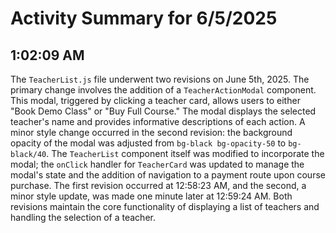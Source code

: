 # Activity Summary for 6/5/2025

## 1:02:09 AM
The `TeacherList.js` file underwent two revisions on June 5th, 2025.  The primary change involves the addition of a `TeacherActionModal` component. This modal, triggered by clicking a teacher card, allows users to either "Book Demo Class" or "Buy Full Course."  The modal displays the selected teacher's name and provides informative descriptions of each action.  A minor style change occurred in the second revision: the background opacity of the modal was adjusted from `bg-black bg-opacity-50` to `bg-black/40`. The `TeacherList` component itself was modified to incorporate the modal;  the `onClick` handler for `TeacherCard` was updated to manage the modal's state and the addition of navigation to a payment route upon course purchase.  The first revision occurred at 12:58:23 AM, and the second, a minor style update, was made one minute later at 12:59:24 AM.  Both revisions maintain the core functionality of displaying a list of teachers and handling the selection of a teacher.
